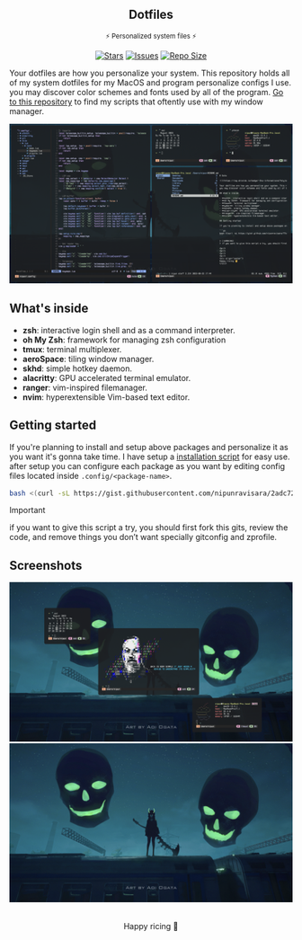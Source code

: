 <p align="center">
  <h2 align="center">Dotfiles</h2>
  <p align="center"><sup>⚡ Personalized system files ⚡</sup></p>
</p>

<p align="center">
	<a href="https://github.com/nipunravisara/dotfiles/stargazers">
		<img alt="Stars" src="https://img.shields.io/github/stars/nipunravisara/dotfiles?style=for-the-badge&logo=starship&color=C9CBFF&logoColor=D9E0EE&labelColor=302D41"></a>
	<a href="https://github.com/nipunravisara/dotfiles/issues">
		<img alt="Issues" src="https://img.shields.io/github/issues/nipunravisara/dotfiles?style=for-the-badge&logo=bilibili&color=F5E0DC&logoColor=D9E0EE&labelColor=302D41"></a>
	<a href="https://github.com/nipunravisara/dotfiles">
		<img alt="Repo Size" src="https://img.shields.io/github/repo-size/nipunravisara/dotfiles?color=%23DDB6F2&label=SIZE&logo=codesandbox&style=for-the-badge&logoColor=D9E0EE&labelColor=302D41"/></a>
</p>

Your dotfiles are how you personalize your system. This repository holds all of my system dotfiles for my MacOS and program personalize configs I use. you may discover color schemes and fonts used by all of the program. [Go to this repository](https://github.com/nipunravisara/scripts) to find my scripts that oftently use with my window manager.

![yabai-macos-setup](https://raw.githubusercontent.com/nipunravisara/dotfiles/main/.local/screenshots/ss0.png)

## What's inside

- **zsh**: interactive login shell and as a command interpreter.
- **oh My Zsh**: framework for managing zsh configuration
- **tmux**: terminal multiplexer.
- **aeroSpace**: tiling window manager.
- **skhd**: simple hotkey daemon.
- **alacritty**: GPU accelerated terminal emulator.
- **ranger**: vim-inspired filemanager.
- **nvim**: hyperextensible Vim-based text editor.

## Getting started

If you're planning to install and setup above packages and personalize it as you want it's gonna take time. I have setup a [installation script](https://gist.github.com/nipunravisara/985a01f9dc7fe3c5d780e99c4592d7dd) for easy use. after setup you can configure each package as you want by editing config files located inside `.config/<package-name>`.

```sh
bash <(curl -sL https://gist.githubusercontent.com/nipunravisara/2adc724c27b8eea67951276b74dfa211/raw/e938a01c9eb95767f88ba35a5a4e6a9c08e0331c/script.sh)
```

> [!IMPORTANT]  
> if you want to give this script a try, you should first fork this gits, review the code, and remove things you don’t want specially gitconfig and zprofile.

## Screenshots

![yabai-macos-setup](https://raw.githubusercontent.com/nipunravisara/dotfiles/main/.local/screenshots/ss1.png)
![yabai-macos-setup](https://raw.githubusercontent.com/nipunravisara/dotfiles/main/.local/screenshots/ss2.png)
<br/>
<br/>

<div align="center">
Happy ricing 🤘
</div>
